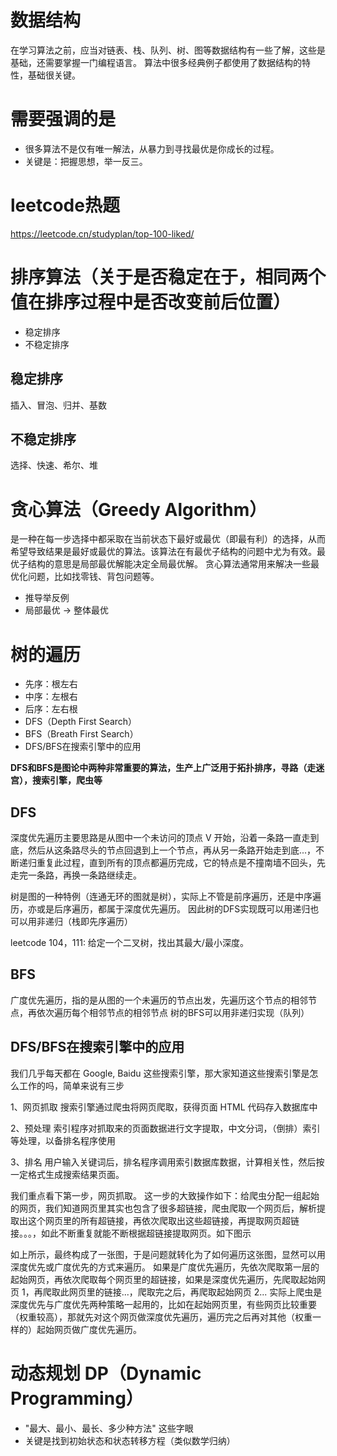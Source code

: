 # 数据结构
在学习算法之前，应当对链表、栈、队列、树、图等数据结构有一些了解，这些是基础，还需要掌握一门编程语言。
算法中很多经典例子都使用了数据结构的特性，基础很关键。

# 需要强调的是
- 很多算法不是仅有唯一解法，从暴力到寻找最优是你成长的过程。
- 关键是：把握思想，举一反三。

# leetcode热题
https://leetcode.cn/studyplan/top-100-liked/


# 排序算法（关于是否稳定在于，相同两个值在排序过程中是否改变前后位置）
- 稳定排序
- 不稳定排序


## 稳定排序
插入、冒泡、归并、基数

## 不稳定排序
选择、快速、希尔、堆


# 贪心算法（Greedy Algorithm）

是一种在每一步选择中都采取在当前状态下最好或最优（即最有利）的选择，从而希望导致结果是最好或最优的算法。该算法在有最优子结构的问题中尤为有效。最优子结构的意思是局部最优解能决定全局最优解。
贪心算法通常用来解决一些最优化问题，比如找零钱、背包问题等。
- 推导举反例
- 局部最优 -> 整体最优

# 树的遍历

- 先序：根左右
- 中序：左根右
- 后序：左右根
- DFS（Depth First Search）
- BFS（Breath First Search）
- DFS/BFS在搜索引擎中的应用


**DFS和BFS是图论中两种非常重要的算法，生产上广泛用于拓扑排序，寻路（走迷宫），搜索引擎，爬虫等**

## DFS

深度优先遍历主要思路是从图中一个未访问的顶点 V 开始，沿着一条路一直走到底，然后从这条路尽头的节点回退到上一个节点，再从另一条路开始走到底...，不断递归重复此过程，直到所有的顶点都遍历完成，它的特点是不撞南墙不回头，先走完一条路，再换一条路继续走。

树是图的一种特例（连通无环的图就是树），实际上不管是前序遍历，还是中序遍历，亦或是后序遍历，都属于深度优先遍历。
因此树的DFS实现既可以用递归也可以用非递归（栈即先序遍历）

leetcode 104，111: 给定一个二叉树，找出其最大/最小深度。

## BFS

广度优先遍历，指的是从图的一个未遍历的节点出发，先遍历这个节点的相邻节点，再依次遍历每个相邻节点的相邻节点
树的BFS可以用非递归实现（队列）

## DFS/BFS在搜索引擎中的应用

我们几乎每天都在 Google, Baidu 这些搜索引擎，那大家知道这些搜索引擎是怎么工作的吗，简单来说有三步

1、网页抓取
搜索引擎通过爬虫将网页爬取，获得页面 HTML 代码存入数据库中

2、预处理
索引程序对抓取来的页面数据进行文字提取，中文分词，（倒排）索引等处理，以备排名程序使用

3、排名
用户输入关键词后，排名程序调用索引数据库数据，计算相关性，然后按一定格式生成搜索结果页面。

我们重点看下第一步，网页抓取。
这一步的大致操作如下：给爬虫分配一组起始的网页，我们知道网页里其实也包含了很多超链接，爬虫爬取一个网页后，解析提取出这个网页里的所有超链接，再依次爬取出这些超链接，再提取网页超链接。。。，如此不断重复就能不断根据超链接提取网页。如下图示

如上所示，最终构成了一张图，于是问题就转化为了如何遍历这张图，显然可以用深度优先或广度优先的方式来遍历。
如果是广度优先遍历，先依次爬取第一层的起始网页，再依次爬取每个网页里的超链接，如果是深度优先遍历，先爬取起始网页 1，再爬取此网页里的链接...，爬取完之后，再爬取起始网页 2...
实际上爬虫是深度优先与广度优先两种策略一起用的，比如在起始网页里，有些网页比较重要（权重较高），那就先对这个网页做深度优先遍历，遍历完之后再对其他（权重一样的）起始网页做广度优先遍历。

# 动态规划 DP（Dynamic Programming）
- "最大、最小、最长、多少种方法" 这些字眼
- 关键是找到初始状态和状态转移方程（类似数学归纳）

